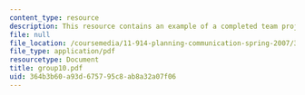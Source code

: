 ```yaml
---
content_type: resource
description: This resource contains an example of a completed team project.
file: null
file_location: /coursemedia/11-914-planning-communication-spring-2007/364b3b60a93d675795c8ab8a32a07f06_group10.pdf
file_type: application/pdf
resourcetype: Document
title: group10.pdf
uid: 364b3b60-a93d-6757-95c8-ab8a32a07f06
---
```

